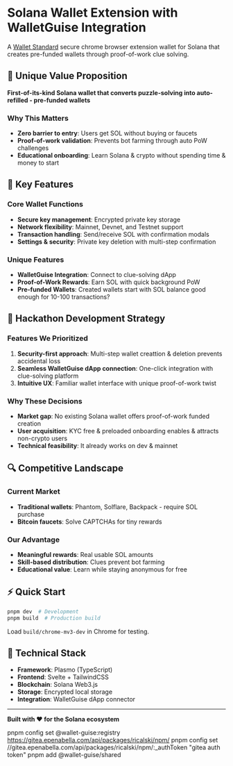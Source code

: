 # Solana Wallet Extension with WalletGuise Integration

A [Wallet Standard](https://github.com/wallet-standard/wallet-standard) secure chrome browser extension wallet for Solana that creates pre-funded wallets through proof-of-work clue solving.

## 🎯 Unique Value Proposition

**First-of-its-kind Solana wallet that converts puzzle-solving into auto-refilled - pre-funded wallets**

### Why This Matters

- **Zero barrier to entry**: Users get SOL without buying or faucets
- **Proof-of-work validation**: Prevents bot farming through auto PoW challenges
- **Educational onboarding**: Learn Solana & crypto without spending time & money to start

## 🚀 Key Features

### Core Wallet Functions

- **Secure key management**: Encrypted private key storage
- **Network flexibility**: Mainnet, Devnet, and Testnet support
- **Transaction handling**: Send/receive SOL with confirmation modals
- **Settings & security**: Private key deletion with multi-step confirmation

### Unique Features

- **WalletGuise Integration**: Connect to clue-solving dApp
- **Proof-of-Work Rewards**: Earn SOL with quick background PoW
- **Pre-funded Wallets**: Created wallets start with SOL balance good enough for 10-100 transactions?

## 🏁 Hackathon Development Strategy

### Features We Prioritized

1. **Security-first approach**: Multi-step wallet creattion & deletion prevents accidental loss
2. **Seamless WalletGuise dApp connection**: One-click integration with clue-solving platform
3. **Intuitive UX**: Familiar wallet interface with unique proof-of-work twist

### Why These Decisions

- **Market gap**: No existing Solana wallet offers proof-of-work funded creation
- **User acquisition**: KYC free & preloaded onboarding enables & attracts non-crypto users
- **Technical feasibility**: It already works on dev & mainnet

## 🔍 Competitive Landscape

### Current Market

- **Traditional wallets**: Phantom, Solflare, Backpack - require SOL purchase
- **Bitcoin faucets**: Solve CAPTCHAs for tiny rewards

### Our Advantage

- **Meaningful rewards**: Real usable SOL amounts
- **Skill-based distribution**: Clues prevent bot farming
- **Educational value**: Learn while staying anonymous for free

## ⚡ Quick Start

```bash
pnpm dev  # Development
pnpm build  # Production build
```

Load `build/chrome-mv3-dev` in Chrome for testing.

## 🔧 Technical Stack

- **Framework**: Plasmo (TypeScript)
- **Frontend**: Svelte + TailwindCSS
- **Blockchain**: Solana Web3.js
- **Storage**: Encrypted local storage
- **Integration**: WalletGuise dApp connector

---

**Built with ❤️ for the Solana ecosystem**

pnpm config set @wallet-guise:registry https://gitea.epenabella.com/api/packages/ricalski/npm/
pnpm config set //gitea.epenabella.com/api/packages/ricalski/npm/:\_authToken "gitea auth token"
pnpm add @wallet-guise/shared
